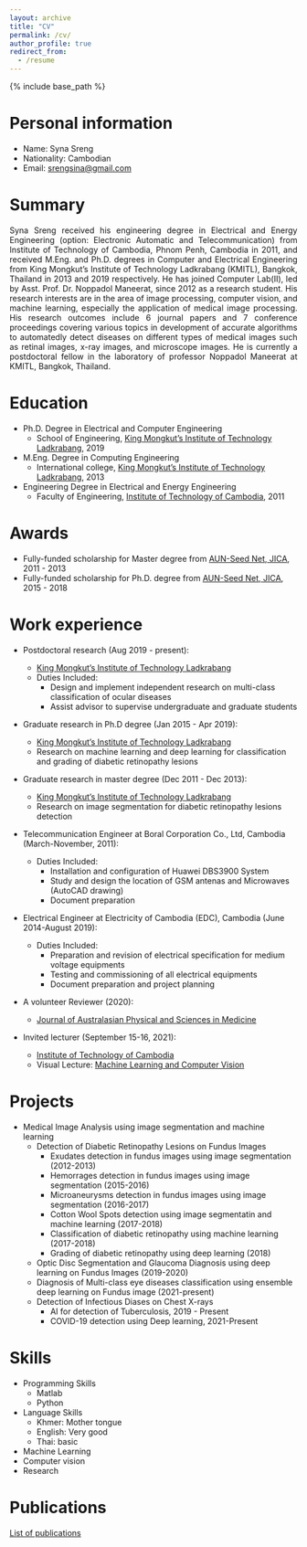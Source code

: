```yaml
---
layout: archive
title: "CV"
permalink: /cv/
author_profile: true
redirect_from:
  - /resume
---
```


{% include base_path %}

Personal information 
======
* Name: Syna Sreng
* Nationality: Cambodian
* Email: srengsina@gmail.com

Summary
======
<p align="justify">Syna Sreng received his engineering degree in Electrical and Energy Engineering (option: Electronic Automatic and Telecommunication) from Institute of Technology of Cambodia, Phnom Penh, Cambodia in 2011, and received M.Eng. and Ph.D. degrees in Computer and Electrical Engineering from King Mongkut’s Institute of Technology Ladkrabang (KMITL), Bangkok, Thailand in 2013 and 2019 respectively. He has joined Computer Lab(II), led by Asst. Prof. Dr. Noppadol Maneerat, since 2012 as a research student. His research interests are in the area of image processing, computer vision, and machine learning, especially the application of medical image processing. His research outcomes include 6 journal papers and 7 conference proceedings covering various topics in development of accurate algorithms to automatedly detect diseases on different types of medical images such as retinal images, x-ray images, and microscope images. He is currently a postdoctoral fellow in the laboratory of professor Noppadol Maneerat at KMITL, Bangkok, Thailand.</p>

Education
======

* Ph.D. Degree in Electrical and Computer Engineering 
  * School of Engineering, [King Mongkut’s Institute of Technology Ladkrabang](https://www.kmitl.ac.th/), 2019 
* M.Eng. Degree in Computing Engineering
  * International college, [King Mongkut’s Institute of Technology Ladkrabang](https://www.kmitl.ac.th/), 2013
* Engineering Degree in Electrical and Energy Engineering
  * Faculty of Engineering, [Institute of Technology of Cambodia](https://www.itc.edu.kh/), 2011

Awards
======
* Fully-funded scholarship for Master degree from [AUN-Seed Net, JICA](https://seed-net.org/), 2011 - 2013          
* Fully-funded scholarship for Ph.D. degree from [AUN-Seed Net, JICA](https://seed-net.org/), 2015 - 2018

Work experience
======
* Postdoctoral research (Aug 2019 - present):
  * [King Mongkut’s Institute of Technology Ladkrabang](https://www.kmitl.ac.th/)
  * Duties Included: 
    * Design and implement independent research on multi-class classification of ocular diseases
    * Assist advisor to supervise undergraduate and graduate students 
  
* Graduate research in Ph.D degree (Jan 2015 - Apr 2019):
  * [King Mongkut’s Institute of Technology Ladkrabang](https://www.kmitl.ac.th/)
  * Research on machine learning and deep learning for classification and grading of diabetic retinopathy lesions  

* Graduate research in master degree (Dec 2011 - Dec 2013):
  * [King Mongkut’s Institute of Technology Ladkrabang](https://www.kmitl.ac.th/)
  * Research on image segmentation for diabetic retinopathy lesions detection   

* Telecommunication Engineer at Boral Corporation Co., Ltd, Cambodia (March-November, 2011):
  * Duties Included:
    * Installation and configuration of Huawei DBS3900 System 
    * Study and design the location of GSM antenas and Microwaves (AutoCAD drawing)  
    * Document preparation 
  
* Electrical Engineer at Electricity of Cambodia (EDC), Cambodia (June 2014-August 2019):
  * Duties Included:
    * Preparation and revision of electrical specification for medium voltage equipments  
    * Testing and commissioning of all electrical equipments 
    * Document preparation and project planning

* A volunteer Reviewer (2020):
  * [Journal of Australasian Physical and Sciences in Medicine](https://portal.issn.org/resource/ISSN/0158-9938)

* Invited lecturer (September 15-16, 2021):
  * [Institute of Technology of Cambodia](https://www.itc.edu.kh/)
  * Visual Lecture: [Machine Learning and Computer Vision](https://synasreng.github.io/teaching/)

Projects
======
* Medical Image Analysis using image segmentation and machine learning
  * Detection of Diabetic Retinopathy Lesions on Fundus Images
    * Exudates detection in fundus images using image segmentation (2012-2013)
    * Hemorrages detection in fundus images using image segmentation (2015-2016)
    * Microaneurysms detection in fundus images using image segmentation (2016-2017)
    * Cotton Wool Spots detection using image segmentatin and machine learning (2017-2018)
    * Classification of diabetic retinopathy using machine learning (2017-2018)
    * Grading of diabetic retinopathy using deep learning (2018)
  * Optic Disc Segmentation and Glaucoma Diagnosis using deep learning on Fundus Images (2019-2020)
  * Diagnosis of Multi-class eye diseases classification using ensemble deep learning on Fundus image (2021-present)
  * Detection of Infectious Diases on Chest X-rays
    * AI for detection of Tuberculosis, 2019 - Present
    * COVID-19 detection using Deep learning, 2021-Present

Skills
======
* Programming Skills
  * Matlab
  * Python
* Language Skills
  * Khmer: Mother tongue
  * English: Very good
  * Thai: basic 
* Machine Learning
* Computer vision
* Research

Publications
======
  [List of publications](https://synasreng.github.io/publications/) 
  
